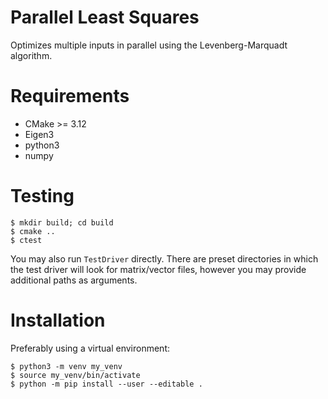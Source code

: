 # Parallel Least Squares

Optimizes multiple inputs in parallel using the Levenberg-Marquadt algorithm.

# Requirements

- CMake >= 3.12
- Eigen3
- python3
- numpy

# Testing

```console
$ mkdir build; cd build
$ cmake ..
$ ctest
```

You may also run `TestDriver` directly. There are preset directories in which the test
driver will look for matrix/vector files, however you may provide additional paths
as arguments.

# Installation

Preferably using a virtual environment:
```console
$ python3 -m venv my_venv
$ source my_venv/bin/activate
$ python -m pip install --user --editable .
```
